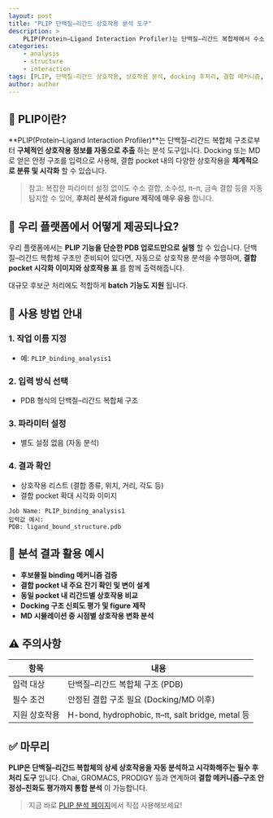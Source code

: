 ```yaml
---
layout: post
title: "PLIP 단백질–리간드 상호작용 분석 도구"
description: >
    PLIP(Protein–Ligand Interaction Profiler)는 단백질–리간드 복합체에서 수소 결합, 소수성 상호작용, π–π stacking 등 다양한 결합 유형을 자동으로 탐지하고 시각화해주는 상호작용 분석 도구입니다.
categories:
    - analysis
    - structure
    - interaction
tags: [PLIP, 단백질-리간드 상호작용, 상호작용 분석, docking 후처리, 결합 메커니즘, 구조 기반 분석]
author: author
---
```


## 🔬 PLIP이란?

\*\*PLIP(Protein–Ligand Interaction Profiler)\*\*는 단백질–리간드 복합체 구조로부터 **구체적인 상호작용 정보를 자동으로 추출** 하는 분석 도구입니다.
Docking 또는 MD로 얻은 안정 구조를 입력으로 사용해, 결합 pocket 내의 다양한 상호작용을 **체계적으로 분류 및 시각화** 할 수 있습니다.

> 참고: 복잡한 파라미터 설정 없이도 수소 결합, 소수성, π–π, 금속 결합 등을 자동 탐지할 수 있어, **후처리 분석과 figure 제작에 매우 유용** 합니다.

## 🧪 우리 플랫폼에서 어떻게 제공되나요?

우리 플랫폼에서는 **PLIP 기능을 단순한 PDB 업로드만으로 실행** 할 수 있습니다.
단백질–리간드 복합체 구조만 준비되어 있다면, 자동으로 상호작용 분석을 수행하며, **결합 pocket 시각화 이미지와 상호작용 표** 를 함께 출력해줍니다.

대규모 후보군 처리에도 적합하게 **batch 기능도 지원** 됩니다.

## 📝 사용 방법 안내

### 1. 작업 이름 지정

* 예: `PLIP_binding_analysis1`

### 2. 입력 방식 선택

* PDB 형식의 단백질–리간드 복합체 구조

### 3. 파라미터 설정

* 별도 설정 없음 (자동 분석)

### 4. 결과 확인

* 상호작용 리스트 (결합 종류, 위치, 거리, 각도 등)
* 결합 pocket 확대 시각화 이미지

```plaintext
Job Name: PLIP_binding_analysis1
입력값 예시:
PDB: ligand_bound_structure.pdb
```

## 🧬 분석 결과 활용 예시

* **후보물질 binding 메커니즘 검증**
* **결합 pocket 내 주요 잔기 확인 및 변이 설계**
* **동일 pocket 내 리간드별 상호작용 비교**
* **Docking 구조 신뢰도 평가 및 figure 제작**
* **MD 시뮬레이션 중 시점별 상호작용 변화 분석**

## ⚠️ 주의사항

| 항목      | 내용                                             |
| ------- | ---------------------------------------------- |
| 입력 대상   | 단백질–리간드 복합체 구조 (PDB)                           |
| 필수 조건   | 안정된 결합 구조 필요 (Docking/MD 이후)                   |
| 지원 상호작용 | H-bond, hydrophobic, π–π, salt bridge, metal 등 |

## ✅ 마무리

**PLIP은 단백질–리간드 복합체의 상세 상호작용을 자동 분석하고 시각화해주는 필수 후처리 도구** 입니다.
Chai, GROMACS, PRODIGY 등과 연계하여 **결합 메커니즘–구조 안정성–친화도 평가까지 통합 분석** 이 가능합니다.

> 지금 바로 <a href="#" onclick="window.open('https://curie.kr/Analysis/plip', '_blank'); return false;" rel="noopener noreferrer">PLIP 분석 페이지</a>에서 직접 사용해보세요!
